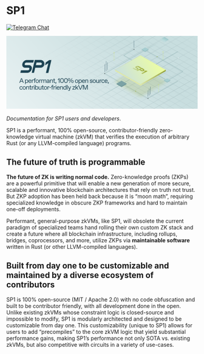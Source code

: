 # SP1

[![Telegram Chat][tg-badge]][tg-url]

![](./sp1.svg)

*Documentation for SP1 users and developers*.

SP1 is a performant, 100% open-source, contributor-friendly zero-knowledge virtual machine (zkVM) that verifies the execution of arbitrary Rust (or any LLVM-compiled language) programs. 

[tg-badge]: https://img.shields.io/endpoint?color=neon&logo=telegram&label=chat&url=https%3A%2F%2Ftg.sumanjay.workers.dev%2Fsuccinct%5Fsp1
[tg-url]: https://t.me/succinct_sp1

## The future of truth is programmable

**The future of ZK is writing normal code.**  Zero-knowledge proofs (ZKPs) are a powerful primitive that will enable a new generation of more secure, scalable and innovative blockchain architectures that rely on truth not trust. But ZKP adoption has been held back because it is “moon math”, requiring specialized knowledge in obscure ZKP frameworks and hard to maintain one-off deployments. 

Performant, general-purpose zkVMs, like SP1, will obsolete the current paradigm of specialized teams hand rolling their own custom ZK stack and create a future where all blockchain infrastructure, including rollups, bridges, coprocessors, and more, utilize ZKPs via **maintainable software** written in Rust (or other LLVM-compiled languages).

## Built from day one to be customizable and maintained by a diverse ecosystem of contributors

SP1 is 100% open-source (MIT / Apache 2.0) with no code obfuscation and built to be contributor friendly, with all development done in the open. Unlike existing zkVMs whose constraint logic is closed-source and impossible to modify, SP1 is modularly architected and designed to be customizable from day one. This customizability (unique to SP1) allows for users to add “precompiles” to the core zkVM logic that yield substantial performance gains, making SP1’s performance not only SOTA vs. existing zkVMs, but also competitive with circuits in a variety of use-cases.

